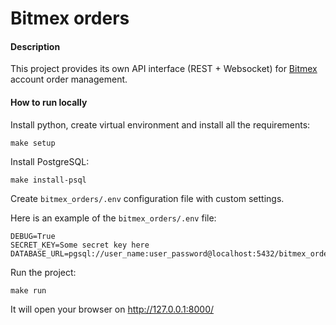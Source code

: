 # Bitmex orders


#### Description

This project provides its own API interface (REST + Websocket) for 
[Bitmex](https://www.bitmex.com/) account order management.


#### How to run locally

Install python, create virtual environment and install all the requirements:

    make setup

Install PostgreSQL:

    make install-psql

Create `bitmex_orders/.env` configuration file with custom settings. 

Here is an example of the `bitmex_orders/.env` file:

    DEBUG=True
    SECRET_KEY=Some secret key here
    DATABASE_URL=pgsql://user_name:user_password@localhost:5432/bitmex_orders

Run the project:

    make run

It will open your browser on http://127.0.0.1:8000/
